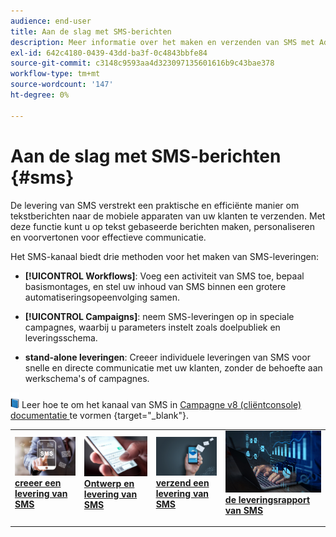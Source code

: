 ```yaml
---
audience: end-user
title: Aan de slag met SMS-berichten
description: Meer informatie over het maken en verzenden van SMS met Adobe Campaign Web
exl-id: 642c4180-0439-43dd-ba3f-0c4843bbfe84
source-git-commit: c3148c9593aa4d323097135601616b9c43bae378
workflow-type: tm+mt
source-wordcount: '147'
ht-degree: 0%

---
```


# Aan de slag met SMS-berichten {#sms}

De levering van SMS verstrekt een praktische en efficiënte manier om tekstberichten naar de mobiele apparaten van uw klanten te verzenden. Met deze functie kunt u op tekst gebaseerde berichten maken, personaliseren en voorvertonen voor effectieve communicatie.

Het SMS-kanaal biedt drie methoden voor het maken van SMS-leveringen:

* **[!UICONTROL Workflows]**: Voeg een activiteit van SMS toe, bepaal basismontages, en stel uw inhoud van SMS binnen een grotere automatiseringsopeenvolging samen.

* **[!UICONTROL Campaigns]**: neem SMS-leveringen op in speciale campagnes, waarbij u parameters instelt zoals doelpubliek en leveringsschema.

* **stand-alone leveringen**: Creeer individuele leveringen van SMS voor snelle en directe communicatie met uw klanten, zonder de behoefte aan werkschema&#39;s of campagnes.

![](../assets/do-not-localize/book.png) Leer hoe te om het kanaal van SMS in [ Campagne v8 (cliëntconsole) documentatie ](https://experienceleague.adobe.com/docs/campaign/campaign-v8/send/sms/validate-sms/sms-send.html) te vormen {target="_blank"}.

<table style="table-layout:fixed"><tr style="border: 0;">
<td>
<a href="create-sms.md">
<img alt="Lood" src="assets/do-not-localize/create_sms.png">
</a>
<div><a href="create-sms.md"><strong> creeer een levering van SMS </strong>
</div>
<p>
</td>
<td>
<a href="content-sms.md">
<img alt="Onfrequent" src="assets/do-not-localize/design_sms.png">
</a>
<div>
<a href="content-sms.md"><strong> Ontwerp en levering van SMS <strong></strong></a>
</div>
<p></td>
<td>
<a href="send-sms.md">
<img alt="Validatie" src="assets/do-not-localize/send_sms.png">
</a>
<div>
<a href="send-sms.md"><strong> verzend een levering van SMS </strong></a>
</div>
<p>
</td>
<td>
<a href="send-sms.md">
<img alt="Validatie" src="assets/do-not-localize/report_sms.jpeg">
</a>
<div>
<a href="send-sms.md"><strong> de leveringsrapport van SMS </strong></a>
</div>
<p>
</td>
</tr></table>

